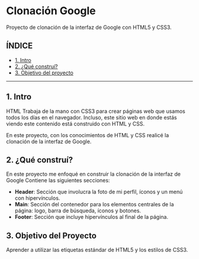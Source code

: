# Clonación Google
Proyecto de clonación de la interfaz de Google con HTML5 y CSS3.

## ÍNDICE
* [1. Intro](#)
* [2. ¿Qué construí?](#)
* [3. Objetivo del proyecto](#)

****

## 1. Intro
HTML Trabaja de la mano con CSS3 para crear páginas web que usamos todos los días en el navegador. Incluso, este sitio web en donde estás viendo este contenido está construido con HTML y CSS.

En este proyecto, con los conocimientos de HTML y CSS realicé la clonación de la interfaz de Google. 

## 2. ¿Qué construí?

En este proyecto me enfoqué en construir la clonación de la interfaz de Google 
Contiene las siguientes secciones: 

* **Header**: Sección que involucra la foto de mi perfil, íconos y un menú con hipervínculos. 
* **Main**: Sección del contenedor para los elementos centrales de la página: logo, barra de búsqueda, íconos y botones.
* **Footer**: Sección que incluye hipervínculos al final de la página. 

## 3. Objetivo del Proyecto
Aprender a utilizar las etiquetas estándar de HTML5 y los estilos de CSS3. 
